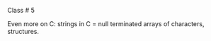 <div class="lecture1">

<div class="column_date">
<p markdown="block">

Class # 5 <br> 

</p>
</div>

<div class="column_materials">
<p markdown="block">

Even more on C: strings in C = null terminated arrays of characters, 
structures.   

</p>
</div>

<div class="column_assign">
<p markdown="block">




</p>
</div>

</div>
